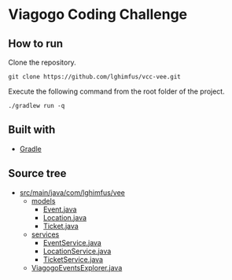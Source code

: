 # Viagogo Coding Challenge

## How to run

Clone the repository.
```
git clone https://github.com/lghimfus/vcc-vee.git
```
Execute the following command from the root folder of the project.
```
./gradlew run -q
```

## Built with 
* [Gradle](https://gradle.org/)

## Source tree

 * [src/main/java/com/lghimfus/vee](./src/main/java/com/lghimfus/vee)
   * [models](./src/main/java/com/lghimfus/vee/models)
     * [Event.java](./src/main/java/com/lghimfus/vee/models/Event.java)
     * [Location.java](./src/main/java/com/lghimfus/vee/models/Location.java)
     * [Ticket.java](./src/main/java/com/lghimfus/vee/models/Ticket.java)
   * [services](./src/main/java/com/lghimfus/vee/services)
     * [EventService.java](./src/main/java/com/lghimfus/vee/models/EventService.java)
     * [LocationService.java](./src/main/java/com/lghimfus/vee/models/LocationService.java)
     * [TicketService.java](./src/main/java/com/lghimfus/vee/models/TicketService.java)
   * [ViagogoEventsExplorer.java](./src/main/java/com/lghimfus/vee/ViagogoEventsExplorer.java)
